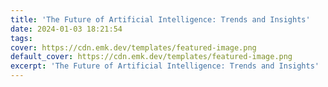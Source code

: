 ```yaml
---
title: 'The Future of Artificial Intelligence: Trends and Insights'
date: 2024-01-03 18:21:54
tags:
cover: https://cdn.emk.dev/templates/featured-image.png
default_cover: https://cdn.emk.dev/templates/featured-image.png
excerpt: 'The Future of Artificial Intelligence: Trends and Insights'
---
```

